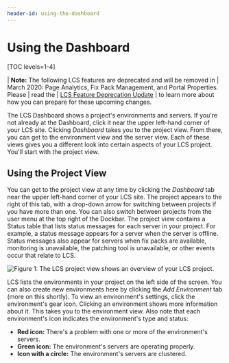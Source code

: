 ```yaml
---
header-id: using-the-dashboard
---
```


# Using the Dashboard

[TOC levels=1-4]

| **Note:** The following LCS features are deprecated and will be removed in
| March 2020: Page Analytics, Fix Pack Management, and Portal Properties. Please
| read the 
| [LCS Feature Deprecation Update](https://help.liferay.com/hc/en-us/articles/360037317691-Liferay-Connected-Services-Feature-Deprecation-Update-March-2020)
| to learn more about how you can prepare for these upcoming changes. 

The LCS Dashboard shows a project's environments and servers. If you're not
already at the Dashboard, click it near the upper left-hand corner of your LCS
site. Clicking *Dashboard* takes you to the project view. From there, you can
get to the environment view and the server view. Each of these views gives you
a different look into certain aspects of your LCS project. You'll start with the
project view. 

## Using the Project View

You can get to the project view at any time by clicking the *Dashboard* tab near
the upper left-hand corner of your LCS site. The project appears to the right of
this tab, with a drop-down arrow for switching between projects if you have more
than one. You can also switch between projects from the user menu at the top
right of the Dockbar. The project view contains a Status table that lists status
messages for each server in your project. For example, a status message appears
for a server when the server is offline. Status messages also appear for servers
when fix packs are available, monitoring is unavailable, the patching tool is
unavailable, or other events occur that relate to LCS. 

![Figure 1: The LCS project view shows an overview of your LCS project.](../../../images-dxp/lcs-project-view.png)

LCS lists the environments in your project on the left side of the screen. You 
can also create new environments here by clicking the *Add Environment* tab 
(more on this shortly). To view an environment's settings, click the
environment's gear icon. Clicking an environment shows more information about
it. This takes you to the environment view. Also note that each environment's
icon indicates the environment's type and status: 

- **Red icon:** There's a problem with one or more of the environment's servers. 
- **Green icon:** The environment's servers are operating properly. 
- **Icon with a circle:** The environment's servers are clustered. 
